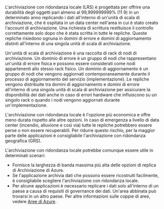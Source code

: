 L'archiviazione con ridondanza locale (LRS) è progettata per offrire una durabilità degli oggetti pari almeno al 99,999999999% (11 9) in un determinato anno replicando i dati all'interno di un'unità di scala di archiviazione, che è ospitata in un data center nell'area in cui è stato creato l'account di archiviazione. Una richiesta di scrittura restituisce il controllo correttamente solo dopo che è stata scritta in tutte le repliche. Queste repliche risiedono ognuna in domini di errore e domini di aggiornamento distinti all'interno di una singola unità di scala di archiviazione.

Un'unità di scala di archiviazione è una raccolta di rack di nodi di archiviazione. Un dominio di errore è un gruppo di nodi che rappresentano un'unità di errore fisica e possono essere considerati come nodi appartenenti allo stesso rack fisico. Un dominio di aggiornamento è un gruppo di nodi che vengono aggiornati contemporaneamente durante il processo di aggiornamento del servizio (implementazione). Le repliche vengono distribuite tra domini di aggiornamento e domini di errore all'interno di una singola unità di scala di archiviazione per assicurare la disponibilità dei dati anche in caso di errori hardware che influiscono su un singolo rack o quando i nodi vengono aggiornati durante un'implementazione.

L'archiviazione con ridondanza locale è l'opzione più economica e offre meno durata rispetto alle altre opzioni. In caso di emergenza a livello di data center (incendio, alluvione e così via) tutte le repliche potrebbero essere perse o non essere recuperabili. Per ridurre questo rischio, per la maggior parte delle applicazioni è consigliabile l'archiviazione con ridondanza geografica (GRS).

L'archiviazione con ridondanza locale potrebbe comunque essere utile in determinati scenari:

* Fornisce la larghezza di banda massima più alta delle opzioni di replica di Archiviazione di Azure.
* Se l'applicazione archivia dati che possono essere ricostruiti facilmente, è consigliabile scegliere l'archiviazione con ridondanza locale.
* Per alcune applicazioni è necessario replicare i dati solo all'interno di un paese a causa di requisiti di governance dei dati. Un'area abbinata può trovarsi in un altro paese. Per altre informazioni sulle coppie di aree, vedere [Aree di Azure](https://azure.microsoft.com/regions/).
